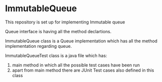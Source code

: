 # ImmutableQueue
This repository is set up for implementing Immutable queue

Queue interface is having all the method declartions.

ImmutableQueue class is a Queue implementation which has all the method implementation regarding queue.

ImmutableQueueTest class is a java file which has:
1. main method in which all the possible test cases have been run 
2. apart from main method there are JUnit Test cases also defined in this class
